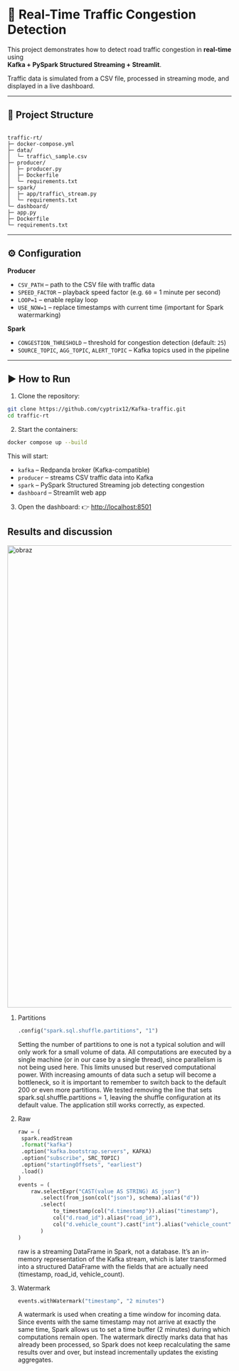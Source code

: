 
# 🚦 Real-Time Traffic Congestion Detection

This project demonstrates how to detect road traffic congestion in **real-time** using  
**Kafka + PySpark Structured Streaming + Streamlit**.  

Traffic data is simulated from a CSV file, processed in streaming mode, and displayed in a live dashboard.

---

## 📂 Project Structure

```

traffic-rt/
├─ docker-compose.yml
├─ data/
│  └─ traffic\_sample.csv
├─ producer/
│  ├─ producer.py
│  ├─ Dockerfile
│  └─ requirements.txt
├─ spark/
│  ├─ app/traffic\_stream.py
│  └─ requirements.txt
└─ dashboard/
├─ app.py
├─ Dockerfile
└─ requirements.txt

````

---

## ⚙️ Configuration

**Producer**
- `CSV_PATH` – path to the CSV file with traffic data  
- `SPEED_FACTOR` – playback speed factor (e.g. `60` = 1 minute per second)  
- `LOOP=1` – enable replay loop  
- `USE_NOW=1` – replace timestamps with current time (important for Spark watermarking)  

**Spark**
- `CONGESTION_THRESHOLD` – threshold for congestion detection (default: `25`)  
- `SOURCE_TOPIC`, `AGG_TOPIC`, `ALERT_TOPIC` – Kafka topics used in the pipeline  

---

## ▶️ How to Run

1. Clone the repository:
```bash
git clone https://github.com/cyptrix12/Kafka-traffic.git
cd traffic-rt
````

2. Start the containers:

```bash
docker compose up --build
```

This will start:

* `kafka` – Redpanda broker (Kafka-compatible)
* `producer` – streams CSV traffic data into Kafka
* `spark` – PySpark Structured Streaming job detecting congestion
* `dashboard` – Streamlit web app

3. Open the dashboard:
   👉 [http://localhost:8501](http://localhost:8501)

## Results and discussion
<img width="1863" height="1038" alt="obraz" src="https://github.com/user-attachments/assets/5547c42f-c895-4306-a189-b022ece67f51" />

1. Partitions
   ``` python
   .config("spark.sql.shuffle.partitions", "1")
   ```
   Setting the number of partitions to one is not a typical solution and will only work for a small volume of data. All computations are executed by a single machine (or in our case by a single thread), since parallelism is not being used here. This limits unused but reserved computational power. With increasing amounts of data such a setup will become a bottleneck, so it is important to remember to switch back to the default 200 or even more partitions.
   We tested removing the line that sets spark.sql.shuffle.partitions = 1, leaving the shuffle configuration at its default value. The application still works correctly, as expected.
   
3. Raw
   ``` python
   raw = (
    spark.readStream
    .format("kafka")
    .option("kafka.bootstrap.servers", KAFKA)
    .option("subscribe", SRC_TOPIC)
    .option("startingOffsets", "earliest")
    .load()
   )
   events = (
       raw.selectExpr("CAST(value AS STRING) AS json")
          .select(from_json(col("json"), schema).alias("d"))
          .select(
              to_timestamp(col("d.timestamp")).alias("timestamp"),
              col("d.road_id").alias("road_id"),
              col("d.vehicle_count").cast("int").alias("vehicle_count")
          )
   )
   ```
   raw is a streaming DataFrame in Spark, not a database. It’s an in-memory representation of the Kafka stream, which is later transformed into a structured DataFrame with the fields that are actually need (timestamp, road_id, vehicle_count).

4. Watermark
   ``` python
   events.withWatermark("timestamp", "2 minutes")
   ```
   A watermark is used when creating a time window for incoming data. Since events with the same timestamp may not arrive at exactly the same time, Spark allows us to set a time buffer (2 minutes) during which computations remain open. The watermark directly marks data that has already been processed, so Spark does not keep recalculating the same results over and over, but instead incrementally updates the existing aggregates.




